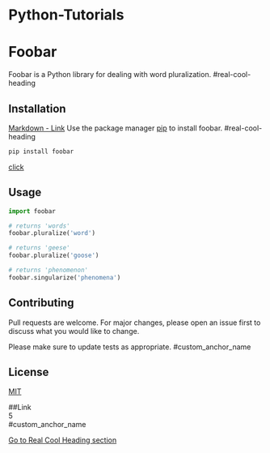# Python-Tutorials
<a name="Foobar"></a>
# Foobar
Foobar is a Python library for dealing with word pluralization.
#real-cool-heading
## Installation
[Markdown - Link](#Link)
Use the package manager [pip](https://pip.pypa.io/en/stable/) to install foobar.
#real-cool-heading

```bash
pip install foobar
```
[click](#-custom_anchor_name)

## Usage

```python
import foobar

# returns 'words'
foobar.pluralize('word')

# returns 'geese'
foobar.pluralize('goose')

# returns 'phenomenon'
foobar.singularize('phenomena')
```

## Contributing

Pull requests are welcome. For major changes, please open an issue first
to discuss what you would like to change.

Please make sure to update tests as appropriate.
#custom_anchor_name
## License
[MIT](https://choosealicense.com/licenses/mit/)

##Link
<br>
5
</br>
#custom_anchor_name

[Go to Real Cool Heading section](#real-cool-heading)
